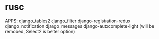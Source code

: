 # rusc


APPS:
django_tables2
django_filter
django-registration-redux
django_notification
django_messages
django-autocomplete-light (will be remobed, Select2 is better option)
